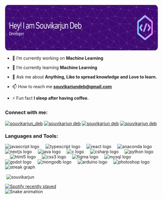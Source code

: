 <div align="center">
  <img height="150" src=".\github-header-image2.png"  />
</div>


<!-- <h1 align="center">Hi 👋, I'm Souvikarjun Deb</h1>
<h3 align="center">A passionate developer from Bangladesh</h3> -->

- 🔭 I’m currently working on **Machine Learning**

- 🌱 I’m currently learning **Machine Learning**

- 💬 Ask me about **Anything, Like to spread knowledge and Love to learn.**

- 📫 How to reach me **souvikarjundeb@gmail.com**

- ⚡ Fun fact **I sleep after having coffee.**

<!--<img align="right" height="150" src="https://media4.giphy.com/media/qgQUggAC3Pfv687qPC/giphy.gif"  />-->

<h3 align="left">Connect with me:</h3>
<p align="left">
<a href="https://twitter.com/Souvikarjun_Deb" target="blank"><img align="center" src="https://raw.githubusercontent.com/rahuldkjain/github-profile-readme-generator/master/src/images/icons/Social/twitter.svg" alt="souvikarjun_deb" height="30" width="40" /></a>
<a href="https://www.linkedin.com/in/souvikarjun-deb-b57789268" target="blank"><img align="center" src="https://raw.githubusercontent.com/rahuldkjain/github-profile-readme-generator/master/src/images/icons/Social/linked-in-alt.svg" alt="souvikarjun deb" height="30" width="40" /></a>
<a href="https://www.facebook.com/souvikarjundeb" target="blank"><img align="center" src="https://raw.githubusercontent.com/rahuldkjain/github-profile-readme-generator/master/src/images/icons/Social/facebook.svg" alt="souvikarjun deb" height="30" width="40" /></a>
<a href="https://www.instagram.com/souvik_r_un" target="blank"><img align="center" src="https://raw.githubusercontent.com/rahuldkjain/github-profile-readme-generator/master/src/images/icons/Social/instagram.svg" alt="souvikarjun deb" height="30" width="40" /></a>
</p>


<h3 align="left">Languages and Tools:</h3>
<div align="left">
  <img src="https://cdn.jsdelivr.net/gh/devicons/devicon/icons/javascript/javascript-plain.svg" height="40" alt="javascript logo"  />
  <img width="12" />
  <img src="https://cdn.jsdelivr.net/gh/devicons/devicon/icons/typescript/typescript-plain.svg" height="40" alt="typescript logo"  />
  <img width="12" />
  <img src="https://cdn.jsdelivr.net/gh/devicons/devicon/icons/react/react-original.svg" height="40" alt="react logo"  />
  <img width="12" />
  <img src="https://cdn.jsdelivr.net/gh/devicons/devicon/icons/anaconda/anaconda-original.svg" height="40" alt="anaconda logo"  />
  <img width="12" />
  <img src="https://cdn.jsdelivr.net/gh/devicons/devicon/icons/nextjs/nextjs-original.svg" height="40" alt="nextjs logo"  />
  <img width="12" />
  <img src="https://cdn.jsdelivr.net/gh/devicons/devicon/icons/java/java-original.svg" height="40" alt="java logo"  />
  <img width="12" />
  <img src="https://cdn.jsdelivr.net/gh/devicons/devicon/icons/c/c-original.svg" height="40" alt="c logo"  />
  <img width="12" />
  <img src="https://cdn.jsdelivr.net/gh/devicons/devicon/icons/csharp/csharp-original.svg" height="40" alt="csharp logo"  />
  <img width="12" />
  <img src="https://cdn.jsdelivr.net/gh/devicons/devicon/icons/python/python-original.svg" height="40" alt="python logo"  />
  <img width="12" />
  <img src="https://cdn.jsdelivr.net/gh/devicons/devicon/icons/html5/html5-original.svg" height="40" alt="html5 logo"  />
  <img width="12" />
  <img src="https://cdn.jsdelivr.net/gh/devicons/devicon/icons/css3/css3-original.svg" height="40" alt="css3 logo"  />
  <img width="12" />
  <img src="https://cdn.jsdelivr.net/gh/devicons/devicon/icons/figma/figma-original.svg" height="40" alt="figma logo"  />
  <img width="12" />
  <img src="https://cdn.jsdelivr.net/gh/devicons/devicon/icons/mysql/mysql-original.svg" height="40" alt="mysql logo"  />
  <img width="12" />
  <img src="https://cdn.jsdelivr.net/gh/devicons/devicon/icons/godot/godot-original.svg" height="40" alt="godot logo"  />
  <img width="12" />
  <img src="https://cdn.jsdelivr.net/gh/devicons/devicon/icons/mongodb/mongodb-original.svg" height="40" alt="mongodb logo"  />
  <img width="12" />
  <img src="https://cdn.jsdelivr.net/gh/devicons/devicon/icons/arduino/arduino-original.svg" height="40" alt="arduino logo"  />
  <img width="12" />
  <img src="https://cdn.jsdelivr.net/gh/devicons/devicon/icons/photoshop/photoshop-plain.svg" height="40" alt="photoshop logo"  />
</div>

<div align="left">
  <img src="https://streak-stats.demolab.com?user=souvikarjun&theme=dark" height="220" alt="streak graph"  />
</div>
<div>
<!-- <p><img align="center" src="https://github-readme-stats.vercel.app/api/top-langs?username=souvikarjun&show_icons=true&theme=dark&locale=en&layout=compact" alt="souvikarjun" /></p> -->
</div>
<div>
<p>&nbsp;<img align="center" src="https://github-readme-stats.vercel.app/api?username=souvikarjun&show_icons=true&theme=dark&locale=en" alt="souvikarjun" /></p>
</div>


<div align="left">
  <a href="https://open.spotify.com/user/312begnezjkv3nge2hccnsguesom">
    <img src="https://spotify-recently-played-readme.vercel.app/api?user=312begnezjkv3nge2hccnsguesom&count=5&unique=true" alt="Spotify recently played"  />
  </a>
</div>

<picture>
  <source media="(prefers-color-scheme: dark)" srcset="https://raw.githubusercontent.com/souvikarjun/souvikarjun/output/github-snake-dark.svg" />
  <source media="(prefers-color-scheme: light)" srcset="https://raw.githubusercontent.com/souvikarjun/souvikarjun/output/github-snake.svg" />
  <img src="https://raw.githubusercontent.com/souvikarjun/souvikarjun/output/snake.svg" alt="Snake animation" />
</picture>


